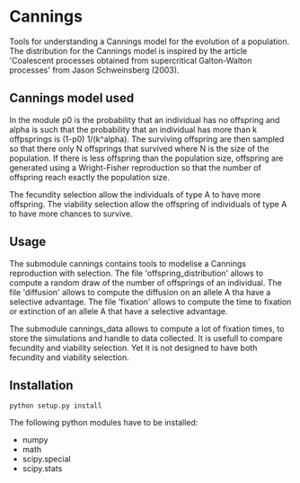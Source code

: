 # Cannings

Tools for understanding a Cannings model for the evolution of a population.
The distribution for the Cannings model is inspired by the article 'Coalescent processes obtained from supercritical Galton-Walton processes' from Jason Schweinsberg (2003).

## Cannings model used

In the module p0 is the probability that an individual has no offspring and alpha is such that the probability that an individual has more than k offpsprings is (1-p0) 1/(k^alpha).
The surviving offspring are then sampled so that there only N offsprings that survived where N is the size of the population. If there is less offspring than the population size, offspring are generated using a Wright-Fisher reproduction so that the number of offspring reach exactly the population size.

The fecundity selection allow the individuals of type A to have more offspring.
The viability selection allow the offspring of individuals of type A to have more chances to survive.

## Usage

The submodule cannings contains tools to modelise a Cannings reproduction with selection.
The file 'offspring_distribution' allows to compute a random draw of the number of offsprings of an individual.
The file 'diffusion' allows to compute the diffusion on an allele A tha have a selective advantage.
The file 'fixation' allows to compute the time to fixation or extinction of an allele A that have a selective advantage.

The submodule cannings_data allows to compute a lot of fixation times, to store the simulations and handle to data collected.
It is usefull to compare fecundity and viability selection. Yet it is not designed to have both fecundity and viability selection.

## Installation

`python setup.py install`

The following python modules have to be installed:
- numpy
- math
- scipy.special
- scipy.stats
